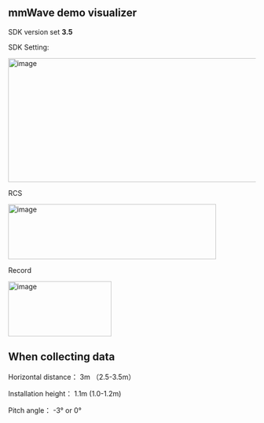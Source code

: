 ## mmWave demo visualizer
SDK version set **3.5**

SDK Setting: 

<img width="531" height="252" alt="image" src="https://github.com/user-attachments/assets/cd41ef93-3525-46a5-85a1-a3b804f6c412" />


RCS


<img width="423" height="112" alt="image" src="https://github.com/user-attachments/assets/a268607c-1c1e-4979-a93b-bcd3623721b7" />

Record


<img width="210" height="112" alt="image" src="https://github.com/user-attachments/assets/ec52023b-8f3c-4ff8-9b83-26899c0f0363" />



## When collecting data

Horizontal distance： 3m （2.5-3.5m）

Installation height： 1.1m (1.0-1.2m)

Pitch angle： -3° or 0°
